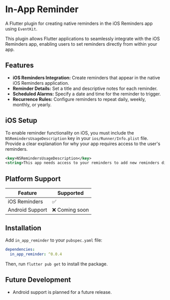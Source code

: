 # In-App Reminder

A Flutter plugin for creating native reminders in the iOS Reminders app using `EventKit`.

This plugin allows Flutter applications to seamlessly integrate with the iOS Reminders app, enabling users to set reminders directly from within your app.

## Features

* **iOS Reminders Integration:** Create reminders that appear in the native iOS Reminders application.
* **Reminder Details:** Set a title and descriptive notes for each reminder.
* **Scheduled Alarms:** Specify a date and time for the reminder to trigger.
* **Recurrence Rules:** Configure reminders to repeat daily, weekly, monthly, or yearly.

## iOS Setup

To enable reminder functionality on iOS, you must include the `NSRemindersUsageDescription` key in your `ios/Runner/Info.plist` file. Provide a clear explanation for why your app requires access to the user's reminders.

```xml
<key>NSRemindersUsageDescription</key>
<string>This app needs access to your reminders to add new reminders directly from the app.</string>
```

## Platform Support

| Feature         | Supported      |
|-----------------|----------------|
| iOS Reminders   | ✅             |
| Android Support | ❌ Coming soon |

## Installation

Add `in_app_reminder` to your `pubspec.yaml` file:

```yaml
dependencies:
  in_app_reminder: ^0.0.4
```

Then, run `flutter pub get` to install the package.

## Future Development

* Android support is planned for a future release.
